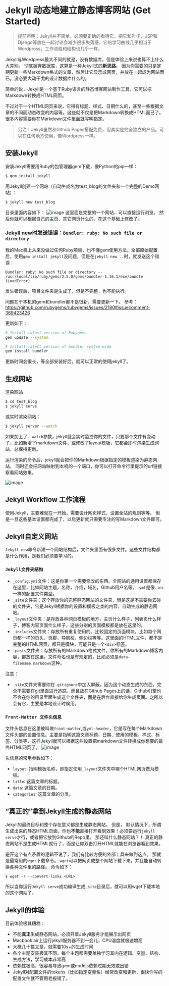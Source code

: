 # Jekyll 动态地建立静态博客网站 (Get Started)
> 提前声明：Jekyll并不简单，必须要正确的看待它。把它和PHP，JSP和Django等放在一起讨论会减少很多失落感。它的学习曲线几乎相当于Wordpress，工作流程和结构也几乎一样。

Jekyll与Wordpress最大不同的就是，没有数据库。但是体验上来说也算不上什么大差别。
彻底摒弃数据库，这算是一种Jekyll式的**新思路**。
因为你需要的只是定期更新一些Markdown格式的文章，然后让它显示成网页，并放在一起成为网站而已。没必要大动干戈的设计数据库什么的。

简单的说，Jekyll是一个基于Ruby语言的静态博客网站制作工具，它可以把Markdown转换成HTML网页。

不过对于一个HTML网页来说，它得有标题、样式、日期什么的，甚至一些根据文章的不同而动态改变的内容等。这些就不仅是把Markdown转换成HTML而已了。很多内容需要你在Markdown文件里面就写明指定。

> 另注：Jekyll虽然和Github Pages搭配免费，但其实是完全独立的产品。可以在任何地方使用，像Wordpress一样。

## 安装Jekyll

安装Jekyll需要用Ruby的包管理器gem下载，像Python的pip一样：
```sh
$ gem install jekyll
```

用Jekyll创建一个网站（自动生成名为test_blog的文件夹和一个完整的Demo网站）：
```sh
$ jekyll new test_blog
```
目录里面内容如下：
![image](https://user-images.githubusercontent.com/14041622/41506105-dcfb6dbe-7249-11e8-8ab0-7f24eaedf69d.png)
这里面是完整的一个网站，可以直接运行浏览。
然后你就可以根据自己的主页、其它网页什么的，在这个基础上修改了。

### Jekyll new时发送错误：`Bundler: ruby: No such file or directory`
我的Mac机上从来没做过任何Ruby项目，也不懂gem使用方法。全部原始配置后，使用`gem install jekyll`没问题，但是在`jekyll new ..`时，就发送这个错误：
```
Bundler: ruby: No such file or directory -- /usr/local/lib/ruby/gems/2.5.0/gems/bundler-1.16.1/exe/bundle (LoadError)
```
发生错误后，项目文件夹是生成了，但是不完整，也不能执行。

问题在于本机的gem和bundler都不是很新，需要更新一下。
参考：https://github.com/rubygems/rubygems/issues/2180#issuecomment-369423426

更新如下：
```sh
# Install latest version of Rubygems
gem update --system

# Install latest version of bundler system-wide
gem install bundler
```
更新时间会很长，等全部安装好后，就可以正常的使用jekyll了。



## 生成网站

渲染网站
```sh
$ cd test_blog
$ jekyll serve
```
或实时渲染网站：
```sh
$ jekyll server --watch
```
如果加上了`--watch`参数，jekyll就会实时监控你的文件，只要那个文件有变动了，比如新增了markdown文件，或修改了layout模板，它都会即时渲染生成网站，总保持更新。

运行渲染的命令后，jekyll就会把你的Markdown根据指定的模板渲染为静态网站，
同时还会把网站映射到本机的一个端口，你可以打开命令行里提示的url链接察看网站效果。

![image](https://user-images.githubusercontent.com/14041622/41506042-66022d84-7248-11e8-9254-34f109bc4781.png)


## Jekyll Workflow 工作流程
使用Jekyll，主要难就在一开始，需要设计网页样式，设置全站的规则等等。
但是一旦这些基本设置都完成了，以后更新就只需要专注的写Markdown文件即可。


## Jekyll自定义网站
`Jekyll new`命令新建一个网站结构后，文件夹里面有很多文件。这些文件结构都是什么作用，是我们必须要学习的。

### `Jekyll文件夹结构`
- `_config.yml`文件：这是你第一个需要修改的东西。全网站的通用设置都保存在这里，比如网站主题，名称，介绍，域名，Github用户名等。`.yml`是像`.ini`一样的配置文件类型。
- `_site`文件夹：这个存放你的完整静态网站的文件夹，但是这是不需要你去碰的文件夹，它是Jekyll根据你的设置和模板之类的内容，自动生成的静态网站。
- `_layout`文件夹：是存放各种网页模板的地方，主页什么样子，列表页什么样子，博客内容页面什么样子，这些分别的页面模板都是放在这里的。
- `_includes`文件夹：存放所有重复使用的、比较固定的页面模块。比如每个网页都一样的页头、页脚，导航栏，侧边栏等等。这里面的HTML文件，都不是完整的HTML网页，都只是模块，可能只是一个`<div>`标签。
- `_posts`文件夹：存放所有的Markdown格式文件。你所有的Markdown博客内容，都放在这里。文件命名也是有规定的，比如必须是`data-filename.markdown`这种。


注意：
- `_site`文件夹需要你在`.gitignore`中加入屏蔽，因为这个动态生成的东西，完全不需要在git里面进行追踪。而且放在Github Pages上的话，Github引擎也不会在你的目录里面生成这个文件夹，而是在后台直接给你生成页面。之所以会有它，主要是本地设计时候用。

### `Front-Matter 文件头信息`
文件头信息在这里被叫做`front-matter`,或`yml-header`，它是写在每个Markdown文件头部的设置信息。主要是指明这篇文章标题、日期、使用的模板、样式、标签、分类等，这样Jekyll就可以根据这些设置把markdown文件转换成你想要的最终HTML网页了。
![image](https://user-images.githubusercontent.com/14041622/41506335-74900244-724e-11e8-8784-e699b4ebb8e9.png)


头信息的常用参数如下：
- `layout`: 指明模板名称，即指定使用`_layout`文件夹中哪个HTML网页做为模板。
- `title`: 这篇文章的标题。
- `data`: 这篇文章的日期。
- `categories`: 这篇文章的分类。


## “真正的”拿到Jekyll生成的静态网站
Jekyll的最终目标和整个存在意义都是生成静态网站。
但是，
默认情况下，所谓生成出来的静态HTML页面，你也**不能**直接打开看到效果！必须要运行`jekyll serve`才行，或者把它放到Github的Repo里。
那还叫什么静态网站？！
真正的静态网站不是生成HTML就行了，而是让你双击打开HTML就能在浏览器看到效果。

避开这个有点矛盾的逻辑不说了，我们有比较方便的外部工具来做到这点。
那就是最常用的`wget`下载命令。
`wget`可以把网页或整个网站下载下来，并且能自动转换各种文件里的路径。
命令如下：
```$
$ wget -r --convert-links <URL>
```
所以当你运行`Jekyll serve`成功编译生成`_site`目录后，就可以用wget下载本地的这个网站了。


## Jekyll的体验

目前体验极其糟糕：
- 不能**真正**生成静态网站，必须开着Jekyll服务才能展示出网页
- Macbook air上运行jekyll服务器不到一会儿，CPU温度就极速增高
- 大概几十篇文章，就需要10s+的生成时间
- 各个主题安装极其不同，每个主题都需要单独学习其内在逻辑、变量、结构、生成方法，学习成本非常高
- 依赖性极高，很容易导致gem或nodejs依赖过期无效或出错
- Jekyll对配置文件的tokens（比如指定变量名）经常改变和更新，很快你写的配置文件就不管用老报错了。
